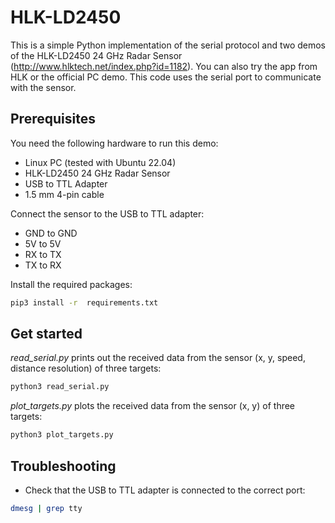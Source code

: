 # HLK-LD2450
This is a simple Python implementation of the serial protocol and two demos of the HLK-LD2450 24 GHz Radar Sensor (http://www.hlktech.net/index.php?id=1182). You can also try the app from HLK or the official PC demo. This code uses the serial port to communicate with the sensor.

## Prerequisites
You need the following hardware to run this demo:
- Linux PC (tested with Ubuntu 22.04)
- HLK-LD2450 24 GHz Radar Sensor
- USB to TTL Adapter
- 1.5 mm 4-pin cable

Connect the sensor to the USB to TTL adapter:
- GND to GND
- 5V to 5V
- RX to TX
- TX to RX

Install the required packages:
```bash
pip3 install -r  requirements.txt
```

## Get started
*read_serial.py* prints out the received data from the sensor (x, y, speed, distance resolution) of three targets:
```bash
python3 read_serial.py
```

*plot_targets.py* plots the received data from the sensor (x, y) of three targets:
```bash
python3 plot_targets.py
```

## Troubleshooting
- Check that the USB to TTL adapter is connected to the correct port:
```bash
dmesg | grep tty
```
